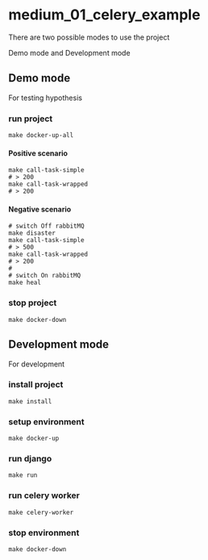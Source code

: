 # medium_01_celery_example

There are two possible modes to use the project

Demo mode and Development mode

## Demo mode
For testing hypothesis

### run project
    make docker-up-all
#### Positive scenario
    make call-task-simple
    # > 200
    make call-task-wrapped
    # > 200
#### Negative scenario
    # switch Off rabbitMQ
    make disaster
    make call-task-simple
    # > 500
    make call-task-wrapped
    # > 200
    #
    # switch On rabbitMQ
    make heal

### stop project
    make docker-down

## Development mode
For development

### install project
    make install
### setup environment
    make docker-up
### run django
    make run
### run celery worker
    make celery-worker
### stop environment
    make docker-down